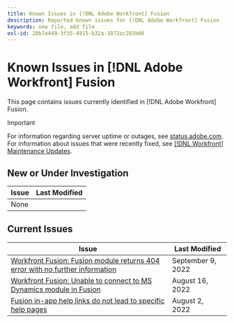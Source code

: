 ```yaml
---
title: Known Issues in [!DNL Adobe Workfront] Fusion
description: Reported known issues for [!DNL Adobe Workfront] Fusion
keywords: new file, add file
exl-id: 28b7e449-3f35-4915-b32a-3872ac283b06
---
```

# Known Issues in [!DNL Adobe Workfront] Fusion

This page contains issues currently identified in [!DNL Adobe Workfront] Fusion.

>[!IMPORTANT]
>
>For information regarding server uptime or outages, see [status.adobe.com](https://status.adobe.com). For information about issues that were recently fixed, see [[!DNL Workfront] Maintenance Updates](../maintenance/current-updates.md).

## New or Under Investigation

| **Issue** | **Last Modified** |
|-----------------------------------------------------------------------------------|-------------------|
| None |  |

## Current Issues

| **Issue** | **Last Modified** |
|-----------------------------------------------------------------------------------|-------------------|
| [Workfront Fusion: Fusion module returns 404 error with no further information](known-issues-workfront-fusion/fusion-404-error-no-description.md) | September 9, 2022 |
| [Workfront Fusion: Unable to connect to MS Dynamics module in Fusion](known-issues-workfront-fusion/fusion-unable-to-connect-to-ms-dynamics-module.md) | August 16, 2022 |
| [Fusion in-app help links do not lead to specific help pages](known-issues-workfront-fusion/help-links-in-modules-not-working.md) | August 2, 2022 |
